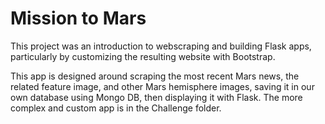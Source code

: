 # Mission to Mars
This project was an introduction to webscraping and building Flask apps, particularly by customizing the resulting website with Bootstrap.

This app is designed around scraping the most recent Mars news, the related feature image, and other Mars hemisphere images, saving it in our own database using Mongo DB, then displaying it with Flask. The more complex and custom app is in the Challenge folder.
